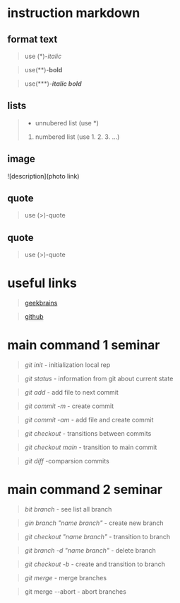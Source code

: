 # instruction markdown

## format text

> use (*)-*italic*

>use(**)-**bold**

>use(***)-***italic bold***

## lists

> * unnubered list (use *)
> 1. numbered list (use 1. 2. 3. ...)

## image

![description](photo link)

## quote

> use (>)-quote

## quote

> use (>)-quote

# useful links

> [geekbrains](https://gb.ru/)

>[github](https://github.com/)

# main command 1 seminar

>*git init* - initialization local rep

>*git status* - information from git about current state

>*git add* - add file to next commit

>*git commit -m* - create commit

>*git commit -am* - add file and create commit

>*git checkout* - transitions between commits

>*git checkout main* - transition to main commit

>*git diff* -comparsion commits

# main command 2 seminar

>*bit branch* - see list all branch

>*gin branch "name branch"* - create new branch

>*git checkout "name branch"* - transition to branch

>*git branch -d "name branch"* - delete branch

>*git checkout -b* - create and transition to branch

>*git merge* - merge branches

>git merge --abort - abort branches

